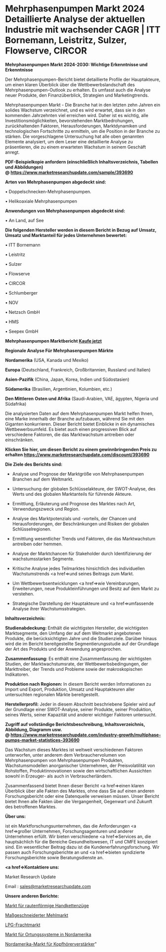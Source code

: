 # Mehrphasenpumpen Markt 2024 Detaillierte Analyse der aktuellen Industrie mit wachsender CAGR | ITT Bornemann, Leistritz, Sulzer, Flowserve, CIRCOR

<strong>Mehrphasenpumpen Markt 2024-2030: Wichtige Erkenntnisse und Erkenntnisse</strong>

Der Mehrphasenpumpen-Bericht bietet detaillierte Profile der Hauptakteure, um einen klaren Überblick über die Wettbewerbslandschaft des Mehrphasenpumpen-Outlook zu erhalten. Es umfasst auch die Analyse neuer Produkte, den Finanzüberblick, Strategien und Marketingtrends.

Mehrphasenpumpen Markt - Die Branche hat in den letzten zehn Jahren ein solides Wachstum verzeichnet, und es wird erwartet, dass sie in den kommenden Jahrzehnten viel erreichen wird. Daher ist es wichtig, alle Investitionsmöglichkeiten, bevorstehenden Marktbedrohungen, zurückhaltenden Faktoren, Herausforderungen, Marktdynamiken und technologischen Fortschritte zu ermitteln, um die Position in der Branche zu stärken. Die vorgeschlagene Untersuchung hat alle oben genannten Elemente analysiert, um dem Leser eine detaillierte Analyse zu präsentieren, die zu einem erwarteten Wachstum in seinem Geschäft anregt.

<strong><b>PDF-Beispielkopie anfordern (einschließlich Inhaltsverzeichnis, Tabellen und Abbildungen) @ </b></strong><strong><a href=https://www.marketresearchupdate.com/sample/393690><strong>https://www.marketresearchupdate.com/sample/393690</u></a></strong></strong>

<strong>Arten von Mehrphasenpumpen abgedeckt sind:</strong>

• Doppelschnecken-Mehrphasenpumpen.

• Helikoaxiale Mehrphasenpumpen

<strong>Anwendungen von Mehrphasenpumpen abgedeckt sind:</strong>

• An Land, auf See

<strong>Die folgenden Hersteller werden in diesem Bericht in Bezug auf Umsatz, Umsatz und Marktanteil für jedes Unternehmen bewertet:</strong>

• ITT Bornemann

• Leistritz

• Sulzer

• Flowserve

• CIRCOR

• Schlumberger

• NOV

• Netzsch GmbH

• HMS

• Seepex GmbH

<strong>Mehrphasenpumpen Marktbericht <a href=https://www.marketresearchupdate.com/buynow/393690>Kaufe jetzt</a></strong>

<strong>Regionale Analyse Für Mehrphasenpumpen Märkte</strong>

<strong>Nordamerika</strong> (USA, Kanada und Mexiko)

<strong>Europa</strong> (Deutschland, Frankreich, Großbritannien, Russland und Italien)

<strong>Asien-Pazifik</strong> (China, Japan, Korea, Indien und Südostasien)

<strong>Südamerika</strong> (Brasilien, Argentinien, Kolumbien, etc.)

<strong>Den Mittleren</strong> <strong>Osten und Afrika</strong> (Saudi-Arabien, VAE, ägypten, Nigeria und Südafrika)

Die analysierten Daten auf dem Mehrphasenpumpen Markt helfen Ihnen, eine Marke innerhalb der Branche aufzubauen, während Sie mit den Giganten konkurrieren. Dieser Bericht bietet Einblicke in ein dynamisches Wettbewerbsumfeld. Es bietet auch einen progressiven Blick auf verschiedene Faktoren, die das Marktwachstum antreiben oder einschränken.

<strong>Klicken Sie hier, um diesen Bericht zu einem gewinnbringenden Preis zu erhalten
</strong><strong><a href=https://www.marketresearchupdate.com/discount/393690>https://www.marketresearchupdate.com/discount/393690</b></u></strong></a>

<strong>Die Ziele des Berichts sind:</strong>

- Analyse und Prognose der Marktgröße von Mehrphasenpumpen Branchen auf dem Weltmarkt.

- Untersuchung der globalen Schlüsselakteure, der SWOT-Analyse, des Werts und des globalen Marktanteils für führende Akteure.

- Ermittlung, Erläuterung und Prognose des Marktes nach Art, Verwendungszweck und Region.

- Analyse des Marktpotenzials und -vorteils, der Chancen und Herausforderungen, der Beschränkungen und Risiken der globalen Schlüsselregionen.

- Ermittlung wesentlicher Trends und Faktoren, die das Marktwachstum antreiben oder hemmen.

- Analyse der Marktchancen für Stakeholder durch Identifizierung der wachstumsstarken Segmente.

- Kritische Analyse jedes Teilmarktes hinsichtlich des individuellen Wachstumstrends <a href=>und</a> seines Beitrags zum Markt.

- Um Wettbewerbsentwicklungen <a href=>wie</a> Vereinbarungen, Erweiterungen, neue Produkteinführungen und Besitz auf dem Markt zu verstehen.

- Strategische Darstellung der Hauptakteure und <a href=>umfas</a>sende Analyse ihrer Wachstumsstrategien.

<strong>Inhaltsverzeichnis:</strong>

<strong>Studienabdeckung:</strong> Enthält die wichtigsten Hersteller, die wichtigsten Marktsegmente, den Umfang der auf dem Weltmarkt angebotenen Produkte, die berücksichtigten Jahre und die Studienziele. Darüber hinaus wird die im Bericht bereitgestellte Segmentierungsstudie auf der Grundlage der Art des Produkts und der Anwendung angesprochen.

<strong>Zusammenfassung:</strong> Es enthält eine Zusammenfassung der wichtigsten Studien, der Marktwachstumsrate, der Wettbewerbsbedingungen, der Markttreiber, der Trends und Probleme sowie der makroskopischen Indikatoren.

<strong>Produktion nach Regionen:</strong> In diesem Bericht werden Informationen zu Import und Export, Produktion, Umsatz und Hauptakteuren aller untersuchten regionalen Märkte bereitgestellt.

<strong>Herstellerprofil:</strong> Jeder in diesem Abschnitt beschriebene Spieler wird auf der Grundlage einer SWOT-Analyse, seiner Produkte, seiner Produktion, seines Werts, seiner Kapazität und anderer wichtiger Faktoren untersucht.

<strong><b>Zugriff auf vollständige Berichtsbeschreibung, Inhaltsverzeichnis, Abbildung, Diagramm usw. @ </b></strong><strong><a href=https://www.marketresearchupdate.com/industry-growth/multiphase-pumps-market-statistices-393690>https://www.marketresearchupdate.com/industry-growth/multiphase-pumps-market-statistices-393690</a></strong>

Das Wachstum dieses Marktes ist weltweit verschiedenen Faktoren unterworfen, unter anderem dem Verbrauchervolumen von Mehrphasenpumpen von Mehrphasenpumpen Produkten, Wachstumsmodellen anorganischer Unternehmen, der Preisvolatilität von Rohstoffen, Produktinnovationen sowie den wirtschaftlichen Aussichten sowohl in Erzeuger- als auch in Verbraucherländern.

Zusammenfassend bietet Ihnen dieser Bericht <a href=>einen</a> klaren Überblick über alle Fakten des Marktes, ohne dass Sie auf einen anderen Forschungsbericht oder eine Datenquelle verweisen müssen. Unser Bericht bietet Ihnen alle Fakten über die Vergangenheit, Gegenwart und Zukunft des betroffenen Marktes.

<strong>Über uns:</strong>

 ist ein Marktforschungsunternehmen, das die Anforderungen <a href=>großer</a> Unternehmen, Forschungsagenturen und anderer Unternehmen erfüllt. Wir bieten verschiedene <a href=>Services</a> an, die hauptsächlich für die Bereiche Gesundheitswesen, IT und CMFE konzipiert sind. Ein wesentlicher Beitrag dazu ist die Kundenerfahrungsforschung. Wir passen auch Forschungsberichte an und <a href=>bieten</a> syndizierte Forschungsberichte sowie Beratungsdienste an.

<strong><a href=>Kontaktiere uns:</a></strong>

Market Research Update

Email : sales@marketresearchupdate.com

<strong>Unsere anderen Berichte:</strong>

<a href=https://www.linkedin.com/pulse/diamond-shaped-hand-chain-hoist-market-strategic>Markt für rautenförmige Handkettenzüge</a>

<a href=https://www.linkedin.com/pulse/customized-flour-market-analysis-segment-region>Maßgeschneiderter Mehlmarkt</a>

<a href=https://www.linkedin.com/pulse/lpg-freight-market-2023-analysis-growth-drivers-vendors>LPG-Frachtmarkt</a>

<a href=https://www.linkedin.com/pulse/north-america-positioning-system-tracker-market>Markt für Ortungssysteme in Nordamerika</a>

<a href=https://www.linkedin.com/pulse/north-america-headhpone-amp-market-2023-thriving>Nordamerika-Markt für Kopfhörerverstärker</a>"
